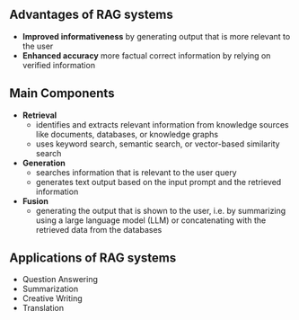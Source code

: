 ## Advantages of RAG systems

- **Improved informativeness** by generating output that is more relevant to the user
- **Enhanced accuracy** more factual correct information by relying on verified information

## Main Components

- **Retrieval** 
	- identifies and extracts relevant information from knowledge sources like documents, databases, or knowledge graphs
	- uses keyword search, semantic search, or vector-based similarity search
- **Generation**
	- searches information that is relevant to the user query 
	- generates text output based on the input prompt and the retrieved information
- **Fusion**
	- generating the output that is shown to the user, i.e. by summarizing using a large language model (LLM) or concatenating with the retrieved data from the databases 

## Applications of RAG systems

- Question Answering
- Summarization
- Creative Writing
- Translation
